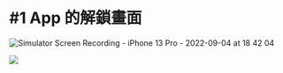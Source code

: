 # #1 App 的解鎖畫面

![Simulator Screen Recording - iPhone 13 Pro - 2022-09-04 at 18 42 04](https://user-images.githubusercontent.com/25075180/188309436-67c5cdc1-9606-4301-87fa-c975dd294667.gif)


![](https://cdn-images-1.medium.com/max/800/1*BiQ9MxDGQQixVO4Dyuy43Q.png)
